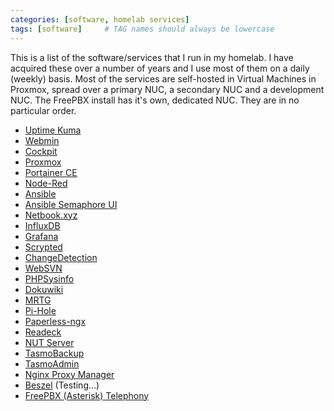```yaml
---
categories: [software, homelab services]
tags: [software]     # TAG names should always be lowercase
---
```


This is a list of the software/services that I run in my homelab.
I have acquired these over a number of years and I use most of them on a daily (weekly) basis.
Most of the services are self-hosted in Virtual Machines in Proxmox, spread over a primary NUC, a secondary NUC and a development NUC. The FreePBX install has it's own, dedicated NUC.
They are in no particular order.

- [Uptime Kuma](https://uptime.kuma.pet/)
- [Webmin](https://webmin.com/)
- [Cockpit](https://cockpit-project.org/)
- [Proxmox](https://www.proxmox.com/en/)
- [Portainer CE](https://www.portainer.io/)
- [Node-Red](https://nodered.org/)
- [Ansible](https://www.ansible.com/)
- [Ansible Semaphore UI](https://semaphoreui.com/)
- [Netbook.xyz](https://netboot.xyz/)
- [InfluxDB](https://www.influxdata.com/downloads/)
- [Grafana](https://grafana.com/get/?tab=self-managed)
- [Scrypted](https://www.scrypted.app/)
- [ChangeDetection](https://changedetection.io/)
- [WebSVN](https://websvnphp.github.io/)
- [PHPSysinfo](https://phpsysinfo.github.io/phpsysinfo/)
- [Dokuwiki](https://www.dokuwiki.org/dokuwiki)
- [MRTG](https://oss.oetiker.ch/mrtg/)
- [Pi-Hole](https://pi-hole.net/)
- [Paperless-ngx](https://docs.paperless-ngx.com/)
- [Readeck](https://readeck.org/)
- [NUT Server](https://networkupstools.org/)
- [TasmoBackup](https://github.com/danmed/TasmoBackupV1)
- [TasmoAdmin](https://tasmota.github.io/docs/TasmoAdmin/)
- [Nginx Proxy Manager](https://nginxproxymanager.com/)
- [Beszel](https://noted.lol/beszel/) (Testing...)
- [FreePBX (Asterisk) Telephony](https://www.freepbx.org/)

